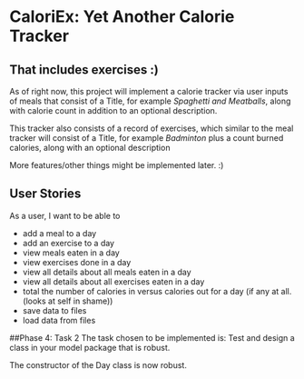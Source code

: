 # CaloriEx: Yet Another Calorie Tracker

## That includes exercises :)


As of right now, this project will implement a calorie tracker via user inputs of meals 
that consist of a Title, for example *Spaghetti and Meatballs*, along with calorie count
in addition to an optional description.

This tracker also consists of a record of exercises, which similar to the meal tracker will
consist of a Title, for example *Badminton* plus a count burned calories, along with an optional description

More features/other things might be implemented later. :)


## User Stories
As a user, I want to be able to
- add a meal to a day
- add an exercise to a day
- view meals eaten in a day
- view exercises done in a day
- view all details about all meals eaten in a day
- view all details about all exercises eaten in a day
- total the number of calories in versus calories out for a day (if any at all. (looks at self in shame))
- save data to files
- load data from files

##Phase 4: Task 2
The task chosen to be implemented is: Test and design a class in your model package that is robust.

The constructor of the Day class is now robust.